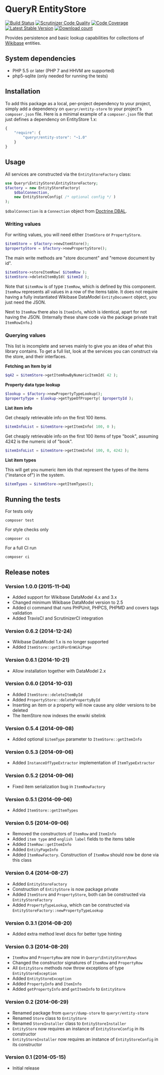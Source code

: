 # QueryR EntityStore

[![Build Status](https://secure.travis-ci.org/JeroenDeDauw/EntityStore.png?branch=master)](http://travis-ci.org/JeroenDeDauw/EntityStore)
[![Scrutinizer Code Quality](https://scrutinizer-ci.com/g/JeroenDeDauw/EntityStore/badges/quality-score.png?b=master)](https://scrutinizer-ci.com/g/JeroenDeDauw/EntityStore/?branch=master)
[![Code Coverage](https://scrutinizer-ci.com/g/JeroenDeDauw/EntityStore/badges/coverage.png?b=master)](https://scrutinizer-ci.com/g/JeroenDeDauw/EntityStore/?branch=master)
[![Latest Stable Version](https://poser.pugx.org/queryr/entity-store/version.png)](https://packagist.org/packages/queryr/entity-store)
[![Download count](https://poser.pugx.org/queryr/entity-store/d/total.png)](https://packagist.org/packages/queryr/entity-store)

Provides persistence and basic lookup capabilities for collections of
[Wikibase](http://wikiba.se) entities.

## System dependencies

* PHP 5.5 or later (PHP 7 and HHVM are supported)
* php5-sqlite (only needed for running the tests)

## Installation

To add this package as a local, per-project dependency to your project, simply add a
dependency on `queryr/entity-store` to your project's `composer.json` file.
Here is a minimal example of a `composer.json` file that just defines a dependency on
EntityStore 1.x:

```js
{
    "require": {
        "queryr/entity-store": "~1.0"
    }
}
```

## Usage

All services are constructed via the `EntityStoreFactory` class:

```php
use Queryr\EntityStore\EntityStoreFactory;
$factory = new EntityStoreFactory(
	$dbalConnection,
	new EntityStoreConfig( /* optional config */ )
);
```

`$dbalConnection` is a `Connection` object from [Doctrine DBAL](https://github.com/doctrine/dbal).

### Writing values

For writing values, you will need either `ItemStore` or `PropertyStore`.

```php
$itemStore = $factory->newItemStore();
$propertyStore = $factory->newPropertyStore();
```

The main write methods are "store document" and "remove document by id".

```php
$itemStore->storeItemRow( $itemRow );
$itemStore->deleteItemById( $itemId );
```

Note that `$itemRow` is of type `ItemRow`, which is defined by this component. `ItemRow` represents
all values in a row of the items table. It does not require having a fully instantiated Wikibase
DataModel `EntityDocument` object, you just need the JSON.

Next to `ItemRow` there also is `ItemInfo`, which is identical, apart for not having the JSON.
(Internally these share code via the package private trait `ItemRowInfo`.)

### Querying values

This list is incomplete and serves mainly to give you an idea of what this library contains.
To get a full list, look at the services you can construct via the store, and their interfaces.

**Fetching an Item by id**

```php
$q42 = $itemStore->getItemRowByNumericItemId( 42 );
```

**Property data type lookup**

```php
$lookup = $factory->newPropertyTypeLookup();
$propertyType = $lookup->getTypeOfProperty( $propertyId );
```

**List item info**

Get cheaply retrievable info on the first 100 items.

```php
$itemInfoList = $itemStore->getItemInfo( 100, 0 );
```

Get cheaply retrievable info on the first 100 items of type "book", assuming 4242 is the numeric id of "book".

```php
$itemInfoList = $itemStore->getItemInfo( 100, 0, 4242 );
```

**List item types**

This will get you numeric item ids that represent the types of the items ("instance of") in the system.

```php
$itemTypes = $itemStore->getItemTypes();
```

## Running the tests

For tests only

    composer test

For style checks only

	composer cs

For a full CI run

	composer ci

## Release notes

### Version 1.0.0 (2015-11-04)

* Added support for Wikibase DataModel 4.x and 3.x
* Changed minimum Wikibase DataModel version to 2.5
* Added ci command that runs PHPUnit, PHPCS, PHPMD and covers tags validation
* Added TravisCI and ScrutinizerCI integration

### Version 0.6.2 (2014-12-24)

* Wikibase DataModel 1.x is no longer supported
* Added `ItemStore::getIdForEnWikiPage`

### Version 0.6.1 (2014-10-21)

* Allow installation together with DataModel 2.x

### Version 0.6.0 (2014-10-03)

* Added `ItemStore::deleteItemById`
* Added `PropertyStore::deletePropertyById`
* Inserting an item or a property will now cause any older versions to be deleted
* The ItemStore now indexes the enwiki sitelink

### Version 0.5.4 (2014-09-08)

* Added optional `$itemType` parameter to `ItemStore::getItemInfo`

### Version 0.5.3 (2014-09-06)

* Added `InstanceOfTypeExtractor` implementation of `ItemTypeExtractor`

### Version 0.5.2 (2014-09-06)

* Fixed item serialization bug in `ItemRowFactory`

### Version 0.5.1 (2014-09-06)

* Added `ItemStore::getItemTypes`

### Version 0.5 (2014-09-06)

* Removed the constructors of `ItemRow` and `ItemInfo`
* Added `item type` and `english label` fields to the items table
* Added `ItemRow::getItemInfo`
* Added `EntityPageInfo`
* Added `ItemRowFactory`. Construction of `ItemRow` should now be done via this class

### Version 0.4 (2014-08-27)

* Added `EntityStoreFactory`
* Construction of `EntityStore` is now package private
* Added `ItemStore` and `PropertyStore`, both can be constructed via `EntityStoreFactory`
* Added `PropertyTypeLookup`, which can be constructed via `EntityStoreFactory::newPropertyTypeLookup`

### Version 0.3.1 (2014-08-20)

* Added extra method level docs for better type hinting

### Version 0.3 (2014-08-20)

* `ItemRow` and `PropertyRow` are now in `Queryr\EntityStore\Rows`
* Changed the constructor signatures of `ItemRow` and `PropertyRow`
* All `EntityStore` methods now throw exceptions of type `EntityStoreException`
* Added `EntityStoreException`
* Added `PropertyInfo` and `ItemInfo`
* Added `getPropertyInfo` and `getItemInfo` to `EntityStore`

### Version 0.2 (2014-06-29)

* Renamed package from `queryr/dump-store` to `queryr/entity-store`
* Renamed `Store` class to `EntityStore`
* Renamed `StoreInstaller` class to `EntityStoreInstaller`
* `EntityStore` now requires an instance of `EntityStoreConfig` in its constructor
* `EntityStoreInstaller` now requires an instance of `EntityStoreConfig` in its constructor

### Version 0.1 (2014-05-15)

* Initial release
